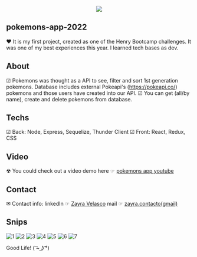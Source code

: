 <p align='center'>
<img src="https://readme-typing-svg.herokuapp.com?color=CAC8F8&background=1C1C1D&size=25&center=true&vCenter=true&width=433&height=75&lines=Hi!+I+am+Zayra+Velasco;Soft+dev+and+Admin+manager;it+is+my+first;full+stack+project;enjoy+it+!">
</p>

## pokemons-app-2022

❤ It is my first project, created as one of the Henry Bootcamp challenges. It was one of my best experiences this year. I learned tech bases as dev.

## About

☑ Pokemons was thought as a API to see, filter and sort 1st generation pokemons. Database includes external Pokeapi's (https://pokeapi.co/) pokemons and those users have created into our API.
☑ You can get (all/by name), create and delete pokemons from database.

## Techs

☑ Back: Node, Express, Sequelize, Thunder Client
☑ Front: React, Redux, CSS

## Video

☢ You could check out a video demo here ☞ <a href="https://youtu.be/nKPjLJp2ilI">pokemons app youtube</a>

## Contact

✉ Contact info:
linkedIn ☞ <a href="https://www.linkedin.com/in/zayra-velasco">Zayra Velasco</a>
mail ☞ <a href="mailto:zayra.contacto@gmail.com">zayra.contacto(gmail)</a>

## Snips

![1](https://user-images.githubusercontent.com/95602965/180385721-e70a26d6-1da9-4fee-80d7-f8dfacf7803d.png)
![2](https://user-images.githubusercontent.com/95602965/180385696-9b493a51-a065-490d-8e7a-77a54cfabbe5.png)
![3](https://user-images.githubusercontent.com/95602965/180385702-e4dd6ad8-deab-4fa0-980f-cbfca12c73a9.png)
![4](https://user-images.githubusercontent.com/95602965/180385709-975f2936-8b45-4be7-b92f-df0ea8e82f0e.png)
![5](https://user-images.githubusercontent.com/95602965/180385713-070c2411-b21e-4f43-b685-f6f5e6ac4412.png)
![6](https://user-images.githubusercontent.com/95602965/180385716-d40ac6e3-0e98-42b3-8c0c-be1520adf2d9.png)
![7](https://user-images.githubusercontent.com/95602965/180385717-2338719f-52fd-4c2b-b641-35cbe10674bf.png)

Good Life! ( ͡~ ͜ʖ ͡°)
